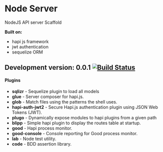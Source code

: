 
# Node Server

NodeJS API server Scaffold

**Built on:**
- hapi js framework
- jwt authentication
- sequelize ORM

Development version: 0.0.1 [![Build Status](https://travis-ci.org/faberyx/nodeserver.svg?branch=master)](https://travis-ci.org/faberyx/nodeserver)
---
#### Plugins
- **sqlizr** - Sequelize plugin to load all models 
- **glue** - Server composer for hapi.js.
- **glob** - Match files using the patterns the shell uses.
- **hapi-auth-jwt2** - Secure Hapi.js authentication plugin using JSON Web Tokens (JWT).
- **plugo** - Dynamically expose modules to hapi plugins from a given path
- **blipp** - Simple hapi plugin to display the routes table at startup.
- **good** - Hapi process monitor.
- **good-console** - Console reporting for Good process monitor.
- **lab** - Node test utility.
- **code** - BDD assertion library.

